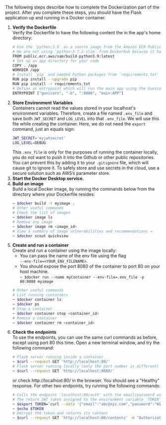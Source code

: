 The following steps describe how to complete the Dockerization part of the project. After you complete these steps, you should have the Flask application up and running in a Docker container. <br>

1. **Verify the Dockerfile** <br>
    Verify the Dockerfile to have the following content the in the app's home directory:
    ```bash
    # Use the `python:3.9` as a source image from the Amazon ECR Public Gallery, because I upgraded my local requirements file
    # We are not using `python:3.7.2-slim` from Dockerhub because it has put a  pull rate limit. 
    FROM public.ecr.aws/sam/build-python3.9:latest
    # Set up an app directory for your code
    COPY . /app
    WORKDIR /app
    # Install `pip` and needed Python packages from `requirements.txt`
    RUN pip install --upgrade pip
    RUN pip install -r requirements.txt
    # Define an entrypoint which will run the main app using the Gunicorn WSGI server.
    ENTRYPOINT ["gunicorn", "-b", ":8080", "main:APP"]
    ```
2. **Store Environment Variables** <br>
    Containers cannot read the values stored in your localhost's environment variables. Therefore, create a file named `.env_file` and save both `JWT_SECRET` and `LOG_LEVEL` into that `.env_file`. We will use this file while creating the container. Here, we do not need the `export` command, just an equals sign:
    ```bash
    JWT_SECRET='myjwtsecret'
    LOG_LEVEL=DEBUG
    ```
    This `.env_file` is only for the purposes of running the container locally, you do not want to push it into the Github or other public repositories. You can prevent this by adding it to your `.gitignore` file, which will cause git to ignore it. To safely store and use secrets in the cloud, use a secure solution such as AWS’s parameter store.
3. **Start the Docker Desktop service.**
4. **Build an image** <br>
    Build a local Docker image, by running the commands below from the directory where your Dockerfile resides:
    ```bash
    ~ $docker build -t myimage .
    # Other useful commands
    # Check the list of images
    ~ $docker image ls
    # Remove any image
    ~ $docker image rm <image_id>
    # View a summary of image vulnerabilities and recommendations → 
    ~ $docker scout quickview
    ```
5. **Create and run a container** <br>
    Create and run a container using the image locally:
    - You can pass the name of the env file using the flag <br>
        `--env-file=<YOUR_ENV_FILENAME>`.
    - You should expose the port 8080 of the container to port 80 on your host machine. <br>
    `~ $docker run --name myContainer --env-file=.env_file -p 80:8080 myimage`
    ```bash
    # Other useful commands
    # List running containers
    ~ $docker container ls
    ~ $docker ps
    # Stop a container
    ~ $docker container stop <container_id>
    # Remove a container
    ~ $docker container rm <container_id>
    ```
6. **Check the endpoints** <br>
    To use the endpoints, you can use the same curl commands as before, except using port 80 this time. Open a new terminal window, and try the following command:
    ```bash
    # Flask server running inside a container
    ~ $curl --request GET 'http://localhost:80/'
    # Flask server running locally (only the port number is different)
    ~ $curl --request GET 'http://localhost:8080/'
    ```
    or check http://localhost:80/ in the browser. You should see a "Healthy" response. For other two endpoints, try running the following commands:
    ```bash
    # Calls the endpoint 'localhost:80/auth' with the email/password as the message body. 
    # The return JWT token assigned to the environment variable 'TOKEN' 
    ~ $export TOKEN=`curl --data '{"email":"abc@xyz.com","password":"WindowsPwd"}' --header "Content-Type: application/json" -X POST localhost:80/auth  | jq -r '.token'`
    ~ $echo $TOKEN
    # Decrypt the token and returns its content
    ~ $curl --request GET 'http://localhost:80/contents' -H "Authorization: Bearer ${TOKEN}" | jq .
    ```